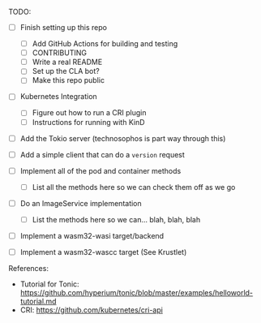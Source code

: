 TODO:

- [ ] Finish setting up this repo
  - [ ] Add GitHub Actions for building and testing
  - [ ] CONTRIBUTING
  - [ ] Write a real README
  - [ ] Set up the CLA bot?
  - [ ] Make this repo public
- [ ] Kubernetes Integration
  - [ ] Figure out how to run a CRI plugin
  - [ ] Instructions for running with KinD
- [ ] Add the Tokio server (technosophos is part way through this)
- [ ] Add a simple client that can do a `version` request
- [ ] Implement all of the pod and container methods
  - [ ] List all the methods here so we can check them off as we go
- [ ] Do an ImageService implementation
  - [ ] List the methods here so we can... blah, blah, blah
- [ ] Implement a wasm32-wasi target/backend
- [ ] Implement a wasm32-wascc target (See Krustlet)


References:

- Tutorial for Tonic: https://github.com/hyperium/tonic/blob/master/examples/helloworld-tutorial.md
- CRI: https://github.com/kubernetes/cri-api
